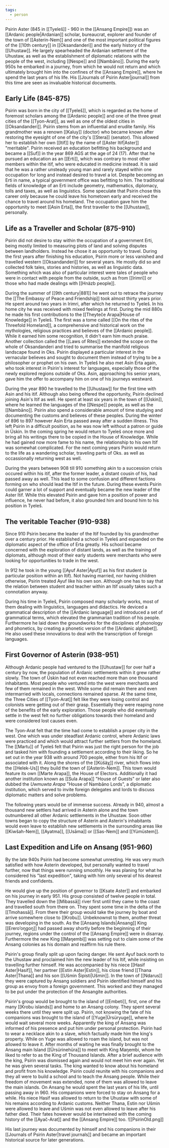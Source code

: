 ```yaml
---
tags:
  - person
---
```

Psirin Aster (845 in [[Tyeleš]] - 960 in the [[Ansang Empire]]) was an [[Ardanic people|Ardanian]] scholar, bureaucrat, explorer and founder of the town of [[Asterin-Nem]] and one of the most important political figures of the [[10th century]] in [[Oksandanderi]] and the early history of the [[Uhustaw]]. He largely spearheaded the Ardanian settlement of the Uhustaw, as well as the establishment of diplomatic relations with the people of the west, including [[Nespe]] and [[Nambāno]]. During the early 950s he embarked in a journey, from which he would not return and which ultimately brought him into the confines of the [[Ansang Empire]], where he spend the last years of his life. His [[Journals of Psirin Aster|journal]] from this time are seen as invaluable historical documents. 

## Early Life (845-875)
Psirin was born in the city of [[Tyeleš]], which is regarded as the home of foremost scholars among the [[Ardanic people]] and one of the three great cities of the [[Tyon-Arat]], as well as one of the oldest cities in [[Oksandanderi]]. Psirin stems from an influential and erudite family. His grandmother was a renown [[Kaluy]] (doctor) who became known after restoring the eyesight of one of the city's [[Stera]] (senator). This allowed her to establish her own [[Itif]] by the name of [[Aster Itif|Aster]] "meritable". Psirin received an education befitting his background and became a [[Suf]] in the year 869 AGS at the age of 24 (17). After that he pursued an education as an [[Erti]], which was contrary to most other members within the itif, who were educated in medicine instead. It is said that he was a rather unsteady young man and rarely stayed within one occupation for long and instead desired to travel a lot. Despite becoming an Erti in name, a typical government office was befitting to him. The traditional fields of knowledge of an Erti include geometry, mathematics, diplomacy, tolls and taxes, as well as linguistics. Some speculate that Psirin chose this career only because he could leave his hometown early and received the chance to travel around his homeland. The occupation gave him the opportunity to meet [[Asin Erta]], the first traveller to the [[Uhustaw]], personally. 
## Life as a Traveller and Scholar (875-910)
Psirin did not desire to stay within the occupation of a government Erti, being mostly limited to measuring plots of land and solving disputes between landholders. Instead he chose it as opportunity to travel. During the first years after finishing his education, Psirin more or less vanished and travelled western [[Oksandanderi]] for several years. He mostly did so and collected folk tales, stories and histories, as well as linguistic data. Something which was also of particular interest were tales of people who were in contact with people from the outside, such as from [[Irimri]] or those who had made dealings with [[Hnäzb people]]. 

During the summer of [[9th century|881]] he went out to retrace the journey the [[The Embassy of Peace and Friendship]] took almost thirty years prior. He spent around two years in Irimri, after which he returned to Tyeleš. In his home city he was received with mixed feelings at first. During the mid 880s he made his first contributions to the [[Theyteče Arapa|House of Knowledge]] in Tyeleš. The first was a tome called [[On the rites of the Threefold Homeland]], a comprehensive and historical work on the mythologies, religious practices and believes of the [[Ardanic people]]. While it earned him some recognition, it didn't earn him much praise. Another collection called the [[Laws of Rites]] extended the scope on the whole of Oksandanderi and tried to summarise the manifold religious landscape found in Oks. 
Psirin displayed a particular interest in the vernacular believes and sought to document them instead of trying to be a philosopher or prophet on his own. In Tyeleš he also met Asin Erta again, who took interest in Psirin's interest for languages, especially those of the newly explored regions outside of Oks. 
Asin, approaching his senior years, gave him the offer to accompany him on one of his journeys westward. 

During the year 890 he travelled to the [[Uhustaw]] for the first time with Asin and his itif. Although also being offered the opportunity, Psirin declined joining Asin's Itif as well. He spent at least six years in the town of [[Üskin]], where he learned the languages of the [[Nespe]] people, as well as the [[Nambāno]]. Psirin also spend a considerable amount of time studying and documenting the customs and believes of these peoples. During the winter of 896 to 897 however Asin Erta passed away after a sudden illness. This left Psirin in a difficult position, as he was now left without a patron or guide in Üskin. In the coming spring he would return to Tyeleš once more and bring all his writings there to be copied in the House of Knowledge. While he had gained now more fame to his name, the relationship to his own Itif was somewhat complicated. For the next coming years Psirin would return to the life as a wandering scholar, traveling parts of Oks. as well as occassionally returning west as well. 

During the years between 908 till 910 something akin to a succession crisis occured within his itif, after the former leader, a distant cousin of his, had passed away as well. This lead to some confusion and different factions forming on who should lead the Itif in the future. During these events Psirin could garner a lot of support and eventually became the new leader of the Aster Itif. While this elevated Psirin and gave him a position of power and influence, he never had before, it also grounded him and bound him to his position in Tyeleš. 
## The veritable Teacher (910-938)
Since 910 Psirin became the leader of the Itif founded by his grandmother over a century prior. He established a school in Tyeleš and expanded on the diplomatic aspect of the office of Erta greatly. His school became concerned with the exploration of distant lands, as well as the training of diplomats, although most of their early students were merchants who were looking for opportunities to trade in the west. 

In 912 he took in the young [[Ayuf Aster|Ayuf]] as his first student (a particular position within an Itif). Not having married, nor having children otherwise, Psirin treated Ayuf like his own son. Although one has to say that the relation between student and teacher within an Itif usually takes such a connotation anyway. 

During his time in Tyeleš, Psirin composed many scholarly works, most of them dealing with linguistics, languages and didactics. He deviced a grammatical description of the [[Ardanic language]] and introduced a set of grammatical terms, which elevated the grammarian tradition of his people. Furthermore he laid down the groundworks for the disciplines of phonology and phonetics, by creating a phonetic version of the [[Ardanic alphabet]]. He also used these innovations to deal with the transcription of foreign languages. 
## First Governor of Asterin (938-951)
Although Ardanic people had ventured to the [[Uhustaw]] for over half a century by now, the population of Ardanic settlements within it grew rather slowly. The town of Üskin had not even reached more than one thousand inhabitants. Most people who ventured into the west were merchants and few of them remained in the west. While some did remain there and even intermarried with locals, connections remained sparse. 
At the same time, the Three Cities of [[Tyon-Arat]] felt like they were losing control and colonists were getting out of their grasp. Essentially they were reaping none of the benefits of the early exploration. Those people who did eventually settle in the west felt no further obligations towards their homeland and were considered lost causes even. 

The Tyon-Arat felt that the time had come to establish a proper city in the west. One which was under steadfast Ardanic control, where Ardanic laws were practiced and which would attract further settlers from the homeland. The [[Martu]] of Tyeleš felt that Psirin was just the right person for the job and tasked him with founding a settlement according to their liking. So he set out in the year 938 with around 700 people, either from his Itif or associated with it. Along the shores of the [[Küšäχ]] river, which flows into the [[Helek-Us]] they build the town of [[Asterin-Nem]]. This town would feature its own [[Marte Arapa]], the House of Electors. Additionally it had another institution known as [[Sula Arapa]] "House of Guests" or later also dubbed the *Uwmuwta Arapa* "House of Nambāno Lords", a diplomatic institution, which served to invite foreign delegates and lords to discuss diplomatic matters and solve problems. 

The following years would be of immense success. Already in 940, almost a thousand new settlers had arrived in Asterin alone and the town outnumbered all other Ardanic settlements in the Uhustaw. Soon other towns began to copy the structure of Asterin and Asterin's inhabitants would even leave to establish new settlements in the surrounding areas like [[Kiwšah-Nem]], [[Ayatma]], [[Usāma]] or [[Sas-Nem]] and [[Yümüstem]]. 
## Last Expedition and Life on Ansang (951-960)
By the late 940s Psirin had become somewhat unresting. He was very much satisfied with how Asterin developed, but personally wanted to travel further, now that things were running smoothly. He was planing for what he considered his "last expedition", taking with him only several of his dearest friends and confidents. 

He would give up the position of governor to [[Ksate Aster]] and embarked on his journey in early 951. His group consisted of twelve people in total. They travelled down the [[Mibassā]] river first until they came to the coast and travelled south from there on. They spent some time in the delta of the [[Tmohassā]]. From there their group would take the journey by boat and arrive somewhere close to [[Krobu]]. Unbeknownst to them, another threat was developing in the south. As the [[Ansang Islands|Ansang]] King [[Erero’oŋgoŋ]] had passed away shortly before the beginning of their journey, regions under the control of the [[Ansang Empire]] were in disarray. Furthermore the new King [[Maŋembi]] was setting out to claim some of the Ansang colonies as his domain and reaffirm his rule there. 

Psirin's group finally split up upon facing danger. He sent Ayuf back north to the Uhustaw and proclaimed him the new leader of his Itif, while insisting on travelling further himself. He was accompanied by his niece [[Hasif Aster|Hasif]], her partner [[Estin Aster|Estin]], his close friend [[Thana Aster|Thana]] and his son [[Ušmin Šipisti|Ušmin]]. In the town of [[Ndarus]] they were captured by Ansang soldiers and Psirin identified himself and his group as envoy from a foreign government. This worked and they managed to be put under the protection of the Ansangite authorities. 

Psirin's group would be brought to the island of [[Embeti]], first, one of the many [[Krobu islands]] and home to an Ansang colony. They spent several weeks there until they were split up. Psirin, not knowing the fate of his companions was brought to the island of [[Yuge|Ürsüryuge]], where he would wait several more weeks. Apparently the king of Ansang was informed of his presence and put him under personal protection. Psirin had to wear a necklace akin to a slave, which factually made him the king's property. While on Yuge was allowed to roam the island, but was not allowed to leave it. After months of waiting he was finally brought to the Ansang main Island [[Ürsürinehüra]] to meet with King Maŋembi, whom he liked to refer to as the King of Thousand Islands. After a brief audience with the king, Psirin was dismissed again and would not meet him ever again. Yet he was given several tasks. The king wanted to know about his homeland and profit from his knowledge. Psirin could reunite with his companions and they all were to build a school and to teach the Ansang people. While their freedom of movement was extended, none of them was allowed to leave the main islands. On Ansang he would spent the last years of his life, until passing away in 960. His companions were forced to stay on Ansang for a while. His niece Hasif was allowed to return to the Uhustaw with some of his remains according to Ardanic customs. Neither Thana, Estin nor Ušmin were allowed to leave and Ušmin was not even allowed to leave after his father died. Their fates however would be intertwined with the coming history of the [[Ayač-Arat]] and the [[Ansang Empire]] too. 
![[PsirinOld.png]]

His last journey was documented by himself and his companions in their [[Journals of Psirin Aster|travel journals]] and became an important historical source for later generations. 
